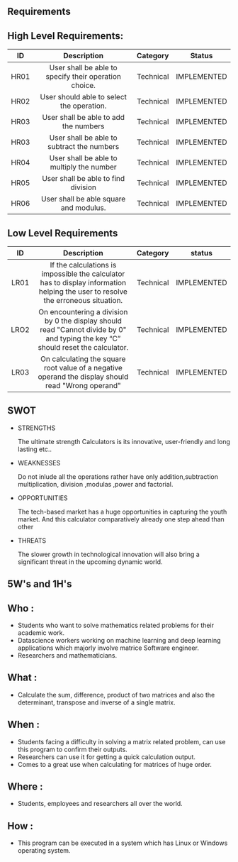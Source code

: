 

## Requirements

## High Level Requirements:
|ID	 | Description                                            |	Category  |	Status      |
|:--:|:------------------------------------------------------:|:---------:|:-----------:|
|HR01|	User shall be able to specify their operation choice.  | Technical |	IMPLEMENTED |
|HR02| User should able to select the operation.              | Technical | IMPLEMENTED |
|HR03|	User shall be able to add the numbers	                 | Technical |	IMPLEMENTED |
|HR03|	User shall be able to subtract the numbers             | Technical |	IMPLEMENTED |
|HR04|	User shall be able to multiply the number              | Technical |	IMPLEMENTED |
|HR05|	User shall be able to find division                    | Technical |	IMPLEMENTED |
|HR06| User shall be able square and modulus.                 | Technical |	IMPLEMENTED |

 

## Low Level Requirements
| ID |    Description                                                                                                                      |Category  | status
|:--:|:-----------------------------------------------------------------------------------------------------------------------------------:|:--------:|:-----------:|
|LR01|     If the calculations is impossible the calculator has to display information helping the user to resolve the erroneous situation.|Technical |IMPLEMENTED
|LRO2|     On encountering a division by 0 the display should read "Cannot divide by 0" and typing the key “C” should reset the calculator.|Technical |IMPLEMENTED                                                                            
|LR03|    On calculating the square root value of a negative operand the display should read "Wrong operand"                               |Technical |IMPLEMENTED


## SWOT
* STRENGTHS

  The ultimate strength Calculators is its innovative, user-friendly and long lasting etc..

* WEAKNESSES

  Do not inlude all the operations rather have only addition,subtraction multiplication, division ,modulas ,power and factorial.

* OPPORTUNITIES

  The tech-based market has a huge opportunities in capturing the youth market. And this calculator comparatively already one step ahead than other

* THREATS

  The slower growth in technological innovation will also bring a significant threat in the upcoming dynamic world.


## 5W's and 1H's
 ## Who :
  * Students who want to solve mathematics related problems for their academic work.
  * Datascience workers working on machine learning and deep learning applications which majorly involve matrice Software engineer.
  * Researchers and mathematicians.

## What :
  * Calculate the sum, difference, product of two matrices and also the determinant, transpose and inverse of a single matrix.

## When :
  * Students facing a difficulty in solving a matrix related problem, can use this program to confirm their outputs.
  * Researchers can use it for getting a quick calculation output.
  * Comes to a great use when calculating for matrices of huge order.

## Where :
 * Students, employees and researchers all over the world.

## How :
 * This program can be executed in a system which has Linux or Windows operating system.
